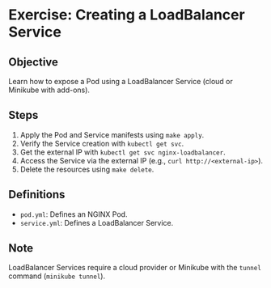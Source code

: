 # Exercise: Creating a LoadBalancer Service

## Objective
Learn how to expose a Pod using a LoadBalancer Service (cloud or Minikube with add-ons).

## Steps
1. Apply the Pod and Service manifests using `make apply`.
2. Verify the Service creation with `kubectl get svc`.
3. Get the external IP with `kubectl get svc nginx-loadbalancer`.
4. Access the Service via the external IP (e.g., `curl http://<external-ip>`).
5. Delete the resources using `make delete`.

## Definitions
- `pod.yml`: Defines an NGINX Pod.
- `service.yml`: Defines a LoadBalancer Service.

## Note
LoadBalancer Services require a cloud provider or Minikube with the `tunnel` command (`minikube tunnel`).